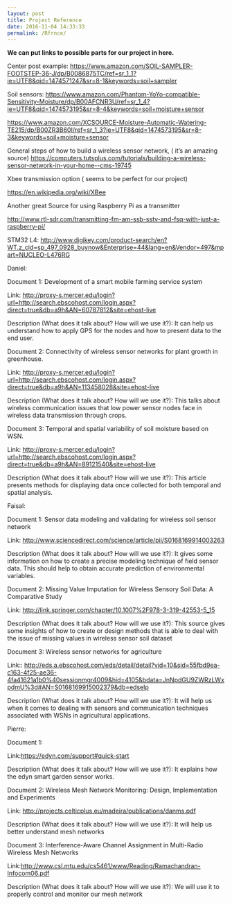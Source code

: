 ```yaml
---
layout: post
title: Project Reference
date: 2016-11-04 14:33:33
permalink: /Rfrnce/
---
```


**We can put links to possible parts for our project in here.**


Center post example:
https://www.amazon.com/SOIL-SAMPLER-FOOTSTEP-36-J/dp/B0086875TC/ref=sr_1_1?ie=UTF8&qid=1474571247&sr=8-1&keywords=soil+sampler 




Soil sensors:
https://www.amazon.com/Phantom-YoYo-compatible-Sensitivity-Moisture/dp/B00AFCNR3U/ref=sr_1_4?ie=UTF8&qid=1474573195&sr=8-4&keywords=soil+moisture+sensor 


https://www.amazon.com/XCSOURCE-Moisture-Automatic-Watering-TE215/dp/B00ZR3B60I/ref=sr_1_3?ie=UTF8&qid=1474573195&sr=8-3&keywords=soil+moisture+sensor




General steps of how to build a wireless sensor network, ( it’s an amazing source)
https://computers.tutsplus.com/tutorials/building-a-wireless-sensor-network-in-your-home--cms-19745


Xbee transmission option ( seems to be perfect for our project)


https://en.wikipedia.org/wiki/XBee 


Another great Source for using Raspberry Pi as a transmitter 


http://www.rtl-sdr.com/transmitting-fm-am-ssb-sstv-and-fsq-with-just-a-raspberry-pi/


STM32 L4: http://www.digikey.com/product-search/en?WT.z_cid=sp_497_0928_buynow&Enterprise=44&lang=en&Vendor=497&mpart=NUCLEO-L476RG 

Daniel:


Document 1: Development of a smart mobile farming service system


Link: http://proxy-s.mercer.edu/login?url=http://search.ebscohost.com/login.aspx?direct=true&db=a9h&AN=60787812&site=ehost-live


Description (What does it talk about? How will we use it?): It can help us understand how to apply GPS for the nodes and how to present data to the end user.
 
Document 2: Connectivity of wireless sensor networks for plant growth in greenhouse.


Link: http://proxy-s.mercer.edu/login?url=http://search.ebscohost.com/login.aspx?direct=true&db=a9h&AN=113458028&site=ehost-live


Description (What does it talk about? How will we use it?): This talks about wireless communication issues that low power sensor nodes face in wireless data transmission through crops.


Document 3: Temporal and spatial variability of soil moisture based on WSN.


Link: http://proxy-s.mercer.edu/login?url=http://search.ebscohost.com/login.aspx?direct=true&db=a9h&AN=89121540&site=ehost-live


Description (What does it talk about? How will we use it?): This article presents methods for displaying data once collected for both temporal and spatial analysis.







Faisal:


Document 1:  Sensor data modeling and validating for wireless soil sensor network


Link: http://www.sciencedirect.com/science/article/pii/S0168169914003263 


Description (What does it talk about? How will we use it?):
It gives some information on how to create a precise modeling technique of field sensor data. This should help to obtain accurate prediction of environmental variables. 
 
Document 2: Missing Value Imputation for Wireless Sensory Soil Data: A Comparative Study


Link: http://link.springer.com/chapter/10.1007%2F978-3-319-42553-5_15


Description (What does it talk about? How will we use it?):
This source gives some insights of how to create or design methods that is able to deal with the issue of missing values in wireless sensor soil dataset  


Document 3: Wireless sensor networks for agriculture


Link:: http://eds.a.ebscohost.com/eds/detail/detail?vid=10&sid=55fbd9ea-c163-4f25-ae36-4fa41621a1b0%40sessionmgr4009&hid=4105&bdata=JnNpdGU9ZWRzLWxpdmU%3d#AN=S0168169915002379&db=edselp


Description (What does it talk about? How will we use it?):
It will help us when it comes to dealing with sensors and communication techniques associated with WSNs in agricultural applications. 






Pierre:


Document 1:


Link:https://edyn.com/support#quick-start


Description (What does it talk about? How will we use it?): It explains how the edyn smart garden sensor works. 
 
Document 2: Wireless Mesh Network Monitoring: Design, Implementation and Experiments 


Link: http://projects.celticplus.eu/madeira/publications/danms.pdf


Description (What does it talk about? How will we use it?): It will help us better understand mesh networks


Document 3: Interference-Aware Channel Assignment in Multi-Radio Wireless Mesh Networks 


Link:http://www.csl.mtu.edu/cs5461/www/Reading/Ramachandran-Infocom06.pdf


Description (What does it talk about? How will we use it?):  We will use it to properly control and monitor our mesh network




